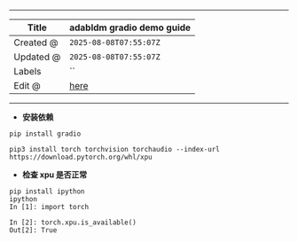 -----

| Title     | adabldm gradio demo guide                             |
| --------- | ----------------------------------------------------- |
| Created @ | `2025-08-08T07:55:07Z`                                |
| Updated @ | `2025-08-08T07:55:07Z`                                |
| Labels    | \`\`                                                  |
| Edit @    | [here](https://github.com/junxnone/aiwiki/issues/524) |

-----

  - **安装依赖**

<!-- end list -->

``` 
pip install gradio 
```

    pip3 install torch torchvision torchaudio --index-url https://download.pytorch.org/whl/xpu

  - **检查 xpu 是否正常**

<!-- end list -->

``` 
pip install ipython
ipython
In [1]: import torch

In [2]: torch.xpu.is_available()
Out[2]: True

```
